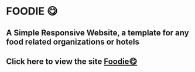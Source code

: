 # FOODIE 😋

## A Simple Responsive Website, a template for any food related organizations or hotels 

## Click here to view the site <a href="https://mettasurendhar.github.io/Foodie/">Foodie😋</a>
